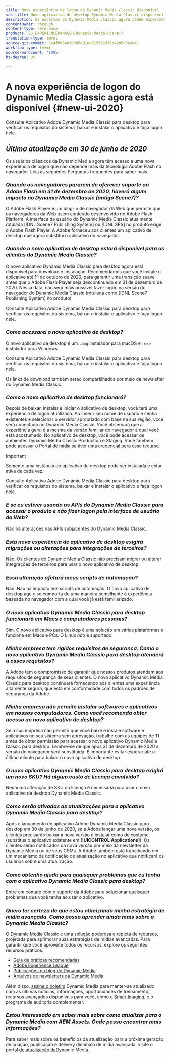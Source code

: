 ```yaml
---
title: Nova experiência de logon do Dynamic Media Classic disponível
seo-title: Novo aplicativo de desktop Dynamic Media Classic disponível
description: Os usuários do Dynamic Media Classic agora podem experimentar uma atualização completa da interface do usuário. A experiência fornece um logon atualizado com links para recursos valiosos, além disso, essa atualização não depende mais da tecnologia Adobe Flash no navegador.
contentOwner: rbrough
content-type: reference
products: SG_EXPERIENCEMANAGER/Dynamic-Media-Scene-7
translation-type: tm+mt
source-git-commit: 1c4fdd6493d36be91ed015f019f5d4205d5cae41
workflow-type: tm+mt
source-wordcount: '1095'
ht-degree: 0%

---
```



# A nova experiência de logon do Dynamic Media Classic agora está disponível {#new-ui-2020}

Consulte Aplicativo [](/help/dynamic-media-classic-desktop-app.md) Adobe Dynamic Media Classic para desktop para verificar os requisitos do sistema, baixar e instalar o aplicativo e faça logon nele.

## _Última atualização em 30 de junho de 2020_

Os usuários clássicos da Dynamic Media agora têm acesso a uma nova experiência de logon que não depende mais da tecnologia Adobe Flash no navegador. Leia as seguintes Perguntas frequentes para saber mais.

### **_Quando os navegadores pararem de oferecer suporte ao Adobe Flash em 31 de dezembro de 2020, haverá algum impacto no Dynamic Media Classic (antigo Scene7)?_**

O Adobe Flash Player é um plug-in de navegador da Web que permite que os navegadores da Web usem conteúdo desenvolvido no Adobe Flash Platform. A interface do usuário do Dynamic Media Classic atualmente rotulada [!DNL Scene7 Publishing System] ou [!DNL SPS] no produto exige o Adobe Flash Player. A Adobe forneceu aos clientes um aplicativo de desktop que agora substitui o aplicativo do navegador.

### **_Quando o novo aplicativo de desktop estará disponível para os clientes do Dynamic Media Classic?_**

O novo aplicativo Dynamic Media Classic para desktop agora está disponível para download e instalação. Recomendamos que você instale o aplicativo até 1º de outubro de 2020, para garantir uma transição suave antes que o Adobe Flash Player seja descontinuado em 31 de dezembro de 2020.  Nessa data, não será mais possível fazer logon na versão do navegador do Dynamic Media Classic (rotulada como [!DNL Scene7 Publishing System] no produto).

Consulte Aplicativo [](/help/dynamic-media-classic-desktop-app.md) Adobe Dynamic Media Classic para desktop para verificar os requisitos do sistema, baixar e instalar o aplicativo e faça logon nele.

### **_Como acessarei o novo aplicativo de desktop?_**

O novo aplicativo de desktop é um `.dmg` instalador para macOS e `.exe` instalador para Windows.

Consulte Aplicativo [](/help/dynamic-media-classic-desktop-app.md) Adobe Dynamic Media Classic para desktop para verificar os requisitos do sistema, baixar e instalar o aplicativo e faça logon nele.

Os links de download também serão compartilhados por meio da newsletter do Dynamic Media Classic.

### **_Como o novo aplicativo de desktop funcionará?_**

Depois de baixar, instalar e iniciar o aplicativo de desktop, você terá uma experiência de logon atualizada. Ao inserir seu nome de usuário e senha existentes e selecionar o servidor apropriado com base na sua região, você será conectado ao Dynamic Media Classic. Você observará que a experiência geral é a mesma da versão familiar do navegador à qual você está acostumado. No aplicativo de desktop, você pode acessar os ambientes Dynamic Media Classic Production e Staging. Você também pode acessar o Portal de mídia se tiver uma credencial para esse recurso.

>[!IMPORTANT]
>
>Somente uma instância do aplicativo de desktop pode ser instalada e estar ativa de cada vez.

Consulte Aplicativo [](/help/dynamic-media-classic-desktop-app.md) Adobe Dynamic Media Classic para desktop para verificar os requisitos do sistema, baixar e instalar o aplicativo e faça logon nele.

### **_E se eu estiver usando as APIs do Dynamic Media Classic para acessar o produto e não fizer logon pela interface de usuário da Web?_**

Não há alterações nas APIs subjacentes do Dynamic Media Classic.

### **_Esta nova experiência de aplicativo de desktop exigirá migrações ou alterações para integrações de terceiros?_**

Não. Os clientes do Dynamic Media Classic não precisam migrar ou alterar integrações de terceiros para usar o novo aplicativo de desktop.

### **_Essa alteração afetará meus scripts de automação?_**

Não. Não há impacto nos scripts de automação. O novo aplicativo de desktop age e se comporta de uma maneira semelhante à experiência baseada no navegador com a qual você já está familiarizado.

### **_O novo aplicativo Dynamic Media Classic para desktop funcionará em Macs e computadores pessoais?_**

Sim. O novo aplicativo para desktop é uma solução em várias plataformas e funciona em Macs e PCs. O Linux *não* é suportado.

### **_Minha empresa tem rígidos requisitos de segurança. Como o novo aplicativo Dynamic Media Classic para desktop atenderá a esses requisitos?_**

A Adobe tem o compromisso de garantir que nossos produtos atendam aos requisitos de segurança de seus clientes. O novo aplicativo Dynamic Media Classic para desktop continuará fornecendo aos clientes uma experiência altamente segura, que está em conformidade com todos os padrões de segurança da Adobe.

### **_Minha empresa não permite instalar softwares e aplicativos em nossos computadores. Como você recomenda obter acesso ao novo aplicativo de desktop?_**

Se a sua empresa não permitir que você baixe e instale software e aplicativos no seu sistema sem aprovação, trabalhe com as equipes de TI antes de obter permissão para acessar o novo aplicativo Dynamic Media Classic para desktop. Lembre-se de que após 31 de dezembro de 2020 a versão do navegador será substituída. É importante evitar esperar até o último minuto para baixar o novo aplicativo de desktop.

### **_O novo aplicativo Dynamic Media Classic para desktop exigirá um novo SKU? Há algum custo de licença envolvido?_**

Nenhuma alteração de SKU ou licença é necessária para usar o novo aplicativo de desktop Dynamic Media Classic.

### **_Como serão ativadas as atualizações para o aplicativo Dynamic Media Classic para desktop?_**

Após o lançamento do aplicativo Adobe Dynamic Media Classic para desktop em 30 de junho de 2020, se a Adobe lançar uma nova versão, os clientes precisarão baixar a nova versão e instalar como de costume (substitua o aplicativo existente em **[!UICONTROL Applications]**). Os clientes serão notificados da nova versão por meio da newsletter da Dynamic Media ou de seus CSMs. A Adobe também está trabalhando em um mecanismo de notificação de atualização no aplicativo que notificará os usuários sobre uma atualização.

### **_Como obtenho ajuda para quaisquer problemas que eu tenha com o aplicativo Dynamic Media Classic para desktop?_**

Entre em contato com o suporte da Adobe para solucionar quaisquer problemas que você tenha ao usar o aplicativo.

### **_Quero ter certeza de que estou otimizando minha estratégia de mídia avançada. Como posso aprender ainda mais sobre o Dynamic Media Classic?_**

O Dynamic Media Classic é uma solução poderosa e repleta de recursos, projetada para aprimorar suas estratégias de mídias avançadas. Para garantir que você aproveite todos os recursos, explore os seguintes recursos práticos:

* [Guia de práticas recomendadas](https://www.adobe.com/content/dam/www/us/en/marketing/experience-manager-assets/dynamic-media/adobe-dynamic-media-classic-best-practices-guide.pdf)
* [Adobe Experience League](https://guided.adobe.com/#recommended/solutions/experience-manager)
* [Publicações no blog do Dynamic Media](https://theblog.adobe.com/tag/dynamic-media/)
* [Arquivos de newsletters da Dynamic Media](https://docs.adobe.com/content/help/en/dynamic-media-classic/using/dynamic-media-newsletter.html)

Além disso, [assine o boletim](https://www.adobe.com/subscription/dynamic-media-newsletter.html) Dynamic Media para manter-se atualizado com as últimas notícias, informações, oportunidades de treinamento, recursos avançados disponíveis para você, como o [Smart Imaging](https://helpx.adobe.com/experience-manager/6-3/assets/using/imaging-faq.html), e o programa de auditoria complementar.

### **_Estou interessado em saber mais sobre como atualizar para o Dynamic Media com AEM Assets. Onde posso encontrar mais informações?_**

Para saber mais sobre os benefícios da atualização para a próxima geração de criação, publicação e delivery dinâmico de mídia avançada, visite o portal [de atualização da](http://exploreadobe.com/dynamic-media-upgrade/)Dynamic Media.

